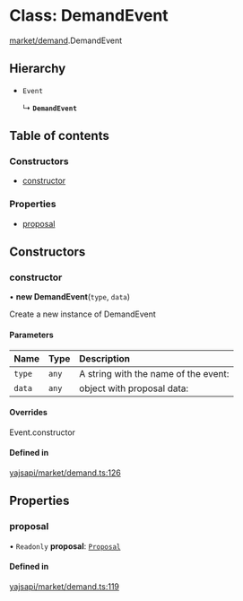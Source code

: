 # Class: DemandEvent

[market/demand](../modules/market_demand.md).DemandEvent

## Hierarchy

- `Event`

  ↳ **`DemandEvent`**

## Table of contents

### Constructors

- [constructor](market_demand.DemandEvent.md#constructor)

### Properties

- [proposal](market_demand.DemandEvent.md#proposal)

## Constructors

### constructor

• **new DemandEvent**(`type`, `data`)

Create a new instance of DemandEvent

#### Parameters

| Name | Type | Description |
| :------ | :------ | :------ |
| `type` | `any` | A string with the name of the event: |
| `data` | `any` | object with proposal data: |

#### Overrides

Event.constructor

#### Defined in

[yajsapi/market/demand.ts:126](https://github.com/golemfactory/yajsapi/blob/e4105b2/yajsapi/market/demand.ts#L126)

## Properties

### proposal

• `Readonly` **proposal**: [`Proposal`](market_proposal.Proposal.md)

#### Defined in

[yajsapi/market/demand.ts:119](https://github.com/golemfactory/yajsapi/blob/e4105b2/yajsapi/market/demand.ts#L119)
